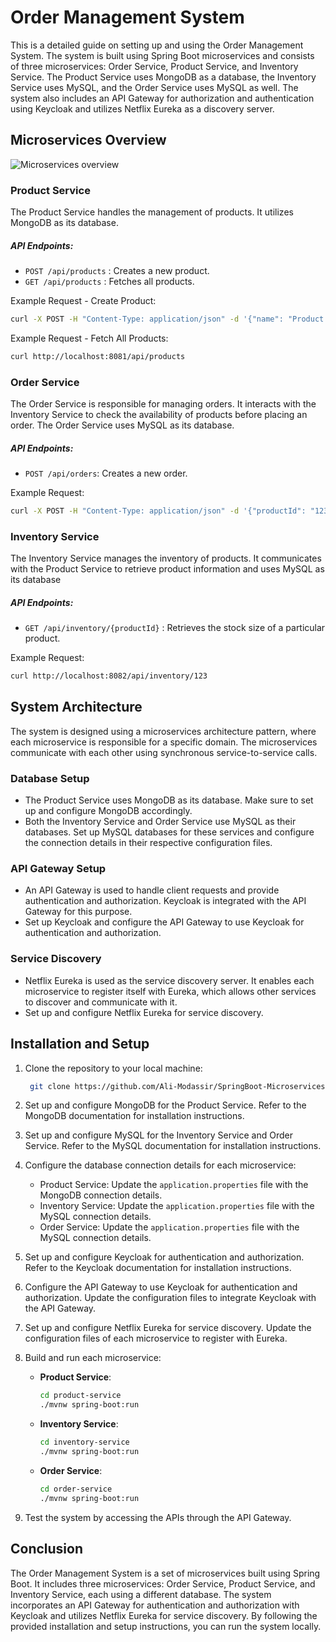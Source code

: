 # Order Management System

This is a detailed guide on setting up and using the Order Management System. The system is built using Spring Boot microservices and consists of three microservices: Order Service, Product Service, and Inventory Service. The Product Service uses MongoDB as a database, the Inventory Service uses MySQL, and the Order Service uses MySQL as well. The system also includes an API Gateway for authorization and authentication using Keycloak and utilizes Netflix Eureka as a discovery server.

## Microservices Overview

![Microservices overview](https://github-production-user-asset-6210df.s3.amazonaws.com/56336283/250305353-34677dd3-74b4-4cff-942e-414e0504efa3.png)

### Product Service

The Product Service handles the management of products. It utilizes MongoDB as its database.

#####  API Endpoints:

- `POST /api/products` :  Creates a new product.
- `GET /api/products` : Fetches all products.

Example Request - Create Product:

```sh
curl -X POST -H "Content-Type: application/json" -d '{"name": "Product 1", "price": 10.99}' http://localhost:8081/api/products
```
Example Request - Fetch All Products:

```sh
curl http://localhost:8081/api/products
```
### Order Service

The Order Service is responsible for managing orders. It interacts with the Inventory Service to check the availability of products before placing an order. The Order Service uses MySQL as its database.

#####  API Endpoints:

- `POST /api/orders`: Creates a new order.

Example Request:

```sh
curl -X POST -H "Content-Type: application/json" -d '{"productId": "123", "quantity": 2}' http://localhost:8080/api/orders
```

### Inventory Service

The Inventory Service manages the inventory of products. It communicates with the Product Service to retrieve product information and uses MySQL as its database

#####  API Endpoints:

- `GET /api/inventory/{productId}` : Retrieves the stock size of a particular product.

Example Request:

```sh
curl http://localhost:8082/api/inventory/123
```

## System Architecture

The system is designed using a microservices architecture pattern, where each microservice is responsible for a specific domain. The microservices communicate with each other using synchronous service-to-service calls.

### Database Setup

-   The Product Service uses MongoDB as its database. Make sure to set up and configure MongoDB accordingly.
-   Both the Inventory Service and Order Service use MySQL as their databases. Set up MySQL databases for these services and configure the connection details in their respective configuration files.

### API Gateway Setup

-   An API Gateway is used to handle client requests and provide authentication and authorization. Keycloak is integrated with the API Gateway for this purpose.
-   Set up Keycloak and configure the API Gateway to use Keycloak for authentication and authorization.

### Service Discovery

-   Netflix Eureka is used as the service discovery server. It enables each microservice to register itself with Eureka, which allows other services to discover and communicate with it.
-   Set up and configure Netflix Eureka for service discovery.

## Installation and Setup

1.  Clone the repository to your local machine:
	```sh
	 git clone https://github.com/Ali-Modassir/SpringBoot-Microservices.git
    ```
2.  Set up and configure MongoDB for the Product Service. Refer to the MongoDB documentation for installation instructions.
    
3.  Set up and configure MySQL for the Inventory Service and Order Service. Refer to the MySQL documentation for installation instructions.
    
4.  Configure the database connection details for each microservice:
    
    -   Product Service: Update the `application.properties` file with the MongoDB connection details.
    -   Inventory Service: Update the `application.properties` file with the MySQL connection details.
    -   Order Service: Update the `application.properties` file with the MySQL connection details.
5.  Set up and configure Keycloak for authentication and authorization. Refer to the Keycloak documentation for installation instructions.
    
6.  Configure the API Gateway to use Keycloak for authentication and authorization. Update the configuration files to integrate Keycloak with the API Gateway.
    
7.  Set up and configure Netflix Eureka for service discovery. Update the configuration files of each microservice to register with Eureka.
    
8.  Build and run each microservice:
    
    -   **Product Service**:
	    ```sh
		cd product-service
		./mvnw spring-boot:run
	    ```
	    
	 - **Inventory Service**:
	    ```sh
		cd inventory-service
		./mvnw spring-boot:run
	    ```

	- **Order Service**:
	    ```sh
		cd order-service
		./mvnw spring-boot:run
	    ```



9.  Test the system by accessing the APIs through the API Gateway.

## Conclusion

The Order Management System is a set of microservices built using Spring Boot. It includes three microservices: Order Service, Product Service, and Inventory Service, each using a different database. The system incorporates an API Gateway for authentication and authorization with Keycloak and utilizes Netflix Eureka for service discovery. By following the provided installation and setup instructions, you can run the system locally.
